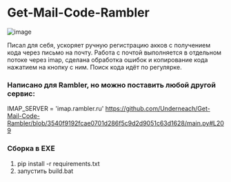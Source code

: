 # Get-Mail-Code-Rambler

![image](https://github.com/Underneach/Get-Mail-Code-Rambler/assets/137613889/256e1b3c-b09c-4a01-ad17-b51790cb5ae0)

Писал для себя, ускоряет ручную регистрацию акков с получением кода через письмо на почту.
Работа с почтой выполняется в отдельном потоке через imap, сделана обработка ошибок и копирование кода нажатием на кнопку с ним. Поиск кода идёт по регулярке.


### Написано для Rambler, но можно поставить любой другой сервис:

IMAP_SERVER = 'imap.rambler.ru'
https://github.com/Underneach/Get-Mail-Code-Rambler/blob/3540f9192fcae0701d286f5c9d2d9051c63d1628/main.py#L209

### Сборка в EXE
1. pip install -r requirements.txt
2. запустить build.bat
